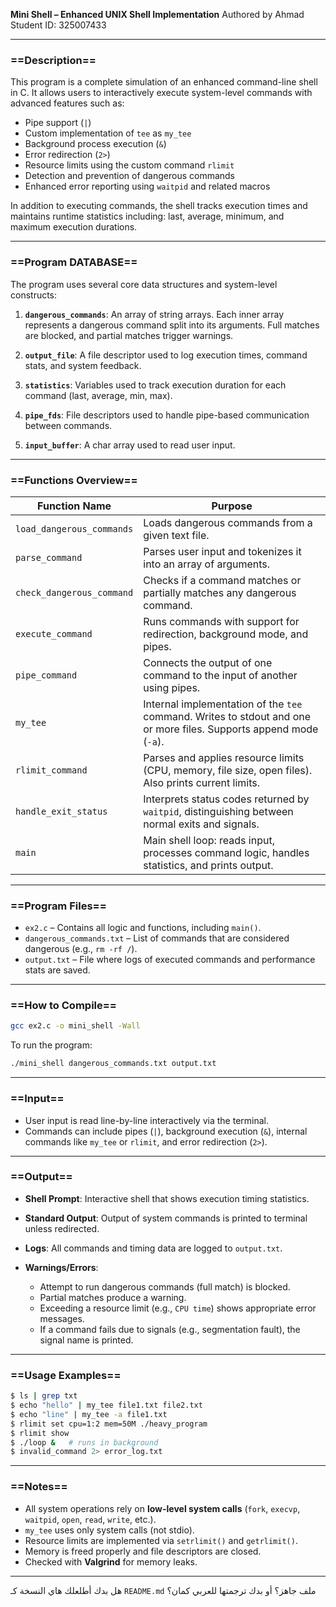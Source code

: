 **Mini Shell – Enhanced UNIX Shell Implementation**
Authored by Ahmad
Student ID: 325007433

---

### ==Description==

This program is a complete simulation of an enhanced command-line shell in C. It allows users to interactively execute system-level commands with advanced features such as:

* Pipe support (`|`)
* Custom implementation of `tee` as `my_tee`
* Background process execution (`&`)
* Error redirection (`2>`)
* Resource limits using the custom command `rlimit`
* Detection and prevention of dangerous commands
* Enhanced error reporting using `waitpid` and related macros

In addition to executing commands, the shell tracks execution times and maintains runtime statistics including: last, average, minimum, and maximum execution durations.

---

### ==Program DATABASE==

The program uses several core data structures and system-level constructs:

1. **`dangerous_commands`**:
   An array of string arrays. Each inner array represents a dangerous command split into its arguments. Full matches are blocked, and partial matches trigger warnings.

2. **`output_file`**:
   A file descriptor used to log execution times, command stats, and system feedback.

3. **`statistics`**:
   Variables used to track execution duration for each command (last, average, min, max).

4. **`pipe_fds`**:
   File descriptors used to handle pipe-based communication between commands.

5. **`input_buffer`**:
   A char array used to read user input.

---

### ==Functions Overview==

| Function Name             | Purpose                                                                                                            |
| ------------------------- | ------------------------------------------------------------------------------------------------------------------ |
| `load_dangerous_commands` | Loads dangerous commands from a given text file.                                                                   |
| `parse_command`           | Parses user input and tokenizes it into an array of arguments.                                                     |
| `check_dangerous_command` | Checks if a command matches or partially matches any dangerous command.                                            |
| `execute_command`         | Runs commands with support for redirection, background mode, and pipes.                                            |
| `pipe_command`            | Connects the output of one command to the input of another using pipes.                                            |
| `my_tee`                  | Internal implementation of the `tee` command. Writes to stdout and one or more files. Supports append mode (`-a`). |
| `rlimit_command`          | Parses and applies resource limits (CPU, memory, file size, open files). Also prints current limits.               |
| `handle_exit_status`      | Interprets status codes returned by `waitpid`, distinguishing between normal exits and signals.                    |
| `main`                    | Main shell loop: reads input, processes command logic, handles statistics, and prints output.                      |

---

### ==Program Files==

* `ex2.c` – Contains all logic and functions, including `main()`.
* `dangerous_commands.txt` – List of commands that are considered dangerous (e.g., `rm -rf /`).
* `output.txt` – File where logs of executed commands and performance stats are saved.

---

### ==How to Compile==

```bash
gcc ex2.c -o mini_shell -Wall
```

To run the program:

```bash
./mini_shell dangerous_commands.txt output.txt
```

---

### ==Input==

* User input is read line-by-line interactively via the terminal.
* Commands can include pipes (`|`), background execution (`&`), internal commands like `my_tee` or `rlimit`, and error redirection (`2>`).

---

### ==Output==

* **Shell Prompt**: Interactive shell that shows execution timing statistics.
* **Standard Output**: Output of system commands is printed to terminal unless redirected.
* **Logs**: All commands and timing data are logged to `output.txt`.
* **Warnings/Errors**:

  * Attempt to run dangerous commands (full match) is blocked.
  * Partial matches produce a warning.
  * Exceeding a resource limit (e.g., `CPU time`) shows appropriate error messages.
  * If a command fails due to signals (e.g., segmentation fault), the signal name is printed.

---

### ==Usage Examples==

```bash
$ ls | grep txt
$ echo "hello" | my_tee file1.txt file2.txt
$ echo "line" | my_tee -a file1.txt
$ rlimit set cpu=1:2 mem=50M ./heavy_program
$ rlimit show
$ ./loop &   # runs in background
$ invalid_command 2> error_log.txt
```

---

### ==Notes==

* All system operations rely on **low-level system calls** (`fork`, `execvp`, `waitpid`, `open`, `read`, `write`, etc.).
* `my_tee` uses only system calls (not stdio).
* Resource limits are implemented via `setrlimit()` and `getrlimit()`.
* Memory is freed properly and file descriptors are closed.
* Checked with **Valgrind** for memory leaks.

---

هل بدك أطلعلك هاي النسخة كـ `README.md` ملف جاهز؟ أو بدك ترجمتها للعربي كمان؟
